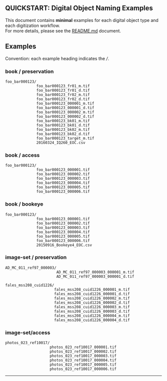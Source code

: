 ## QUICKSTART: Digital Object Naming Examples
This document contains **minimal** examples for each digital object type and each digitization workflow.  
For more details, please see the [README.md](./README.md) document.  


## Examples
Convention: each example heading indicates the *<digital object type>/<digital object workflow>*.  

### book / preservation
```
foo_bar000123/
              foo_bar000123_fr01_m.tif
              foo_bar000123_fr01_d.tif
              foo_bar000123_fr02_m.tif
              foo_bar000123_fr02_d.tif
              foo_bar000123_000001_m.tif
              foo_bar000123_000001_d.tif
              foo_bar000123_000002_m.tif
              foo_bar000123_000002_d.tif
              foo_bar000123_bk01_m.tif
              foo_bar000123_bk01_d.tif
              foo_bar000123_bk02_m.tif
              foo_bar000123_bk02_d.tif
              foo_bar000123_target_m.tif
              20160324_IQ260_EOC.csv
```

### book / access
```
foo_bar000123/
              foo_bar000123_000001.tif
              foo_bar000123_000002.tif
              foo_bar000123_000003.tif
              foo_bar000123_000004.tif
              foo_bar000123_000005.tif
              foo_bar000123_000006.tif
```

### book / bookeye
```
foo_bar000123/
              foo_bar000123_000001.tif
              foo_bar000123_000002.tif
              foo_bar000123_000003.tif
              foo_bar000123_000004.tif
              foo_bar000123_000005.tif
              foo_bar000123_000006.tif
              20150916_Bookeye4_EOC.csv

```

### image-set / preservation
```
AD_MC_011_ref97_000003/
                       AD_MC_011_ref97_000003_000001_m.tif
                       AD_MC_011_ref97_000003_000001_d.tif
```

```
fales_mss208_cuid1226/
                      fales_mss208_cuid1226_000001_m.tif
                      fales_mss208_cuid1226_000001_d.tif
                      fales_mss208_cuid1226_000002_m.tif
                      fales_mss208_cuid1226_000002_d.tif
                      fales_mss208_cuid1226_000003_m.tif
                      fales_mss208_cuid1226_000003_d.tif
                      fales_mss208_cuid1226_000004_m.tif
                      fales_mss208_cuid1226_000004_d.tif
```

### image-set/access
```
photos_023_ref10017/
                    photos_023_ref10017_000001.tif
                    photos_023_ref10017_000002.tif
                    photos_023_ref10017_000003.tif
                    photos_023_ref10017_000004.tif
                    photos_023_ref10017_000005.tif
                    photos_023_ref10017_000006.tif
```

---
